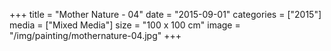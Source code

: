 +++
title = "Mother Nature - 04"
date = "2015-09-01"
categories = ["2015"]
media = ["Mixed Media"]
size = "100 x 100 cm"
image = "/img/painting/mothernature-04.jpg"
+++
